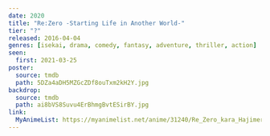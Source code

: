 ```yaml
---
date: 2020
title: "Re:Zero -Starting Life in Another World-"
tier: "?"
released: 2016-04-04
genres: [isekai, drama, comedy, fantasy, adventure, thriller, action]
seen:
  first: 2021-03-25
poster:
  source: tmdb
  path: 5DZa4aDH5MZGcZDf8ouTxm2kH2Y.jpg
backdrop:
  source: tmdb
  path: ai8bVS8Suvu4ErBhmgBvtESirBY.jpg
link:
  MyAnimeList: https://myanimelist.net/anime/31240/Re_Zero_kara_Hajimeru_Isekai_Seikatsu
---
```

